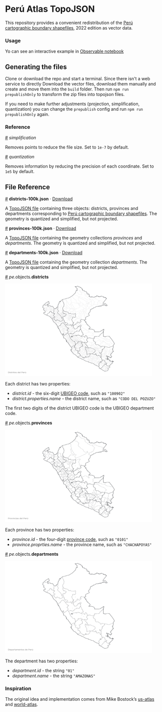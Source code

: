 # Perú Atlas TopoJSON

This repository provides a convenient redistribution of the [Perú cartographic boundary shapefiles](https://www.geogpsperu.com/), 2022 edition as vector data. 

### Usage

Yo can see an interactive example in [Observable notebook](https://observablehq.com/d/74241e5a73f974d7?collection=@ccalobeto/peru-insights)



## Generating the files

Clone or download the repo and start a terminal. Since there isn't a web service to directly Download the vector files, download them manually and create and move them into the `build` folder. Then run `npm run prepublishOnly` to transform the zip files into topojson files.

If you need to make further adjustments (projection, simplification, quantization) you can change the `prepublish` config and run `npm run prepublishOnly` again.

### Reference

<a href="#simplification" name="simplification">#</a> <i>simplification</i>

Removes points to reduce the file size. Set to `1e-7` by default.

<a href="#quantization" name="quantization">#</a> <i>quantization</i>

Removes information by reducing the precision of each coordinate. Set to `1e5` by default.

## File Reference

<a href="#districts-100k.json" name="districts-100k.json">#</a> <b>districts-100k.json</b> · [Download](https://cdn.jsdelivr.net/npm/pe-atlas@0.0.1/districts-100k.json "Source")

A [TopoJSON file](https://github.com/topojson/topojson-specification/blob/master/README.md#21-topology-objects) containing three objects: districts, provinces and departments corresponding to [Perú cartographic boundary shapefiles](https://www.geogpsperu.com/).
The geometry is quantized and simplified, but not projected.


<a href="#provinces-100k.json" name="provinces-100k.json">#</a> <b>provinces-100k.json</b> · [Download](https://cdn.jsdelivr.net/npm/pe-atlas@0.0.1/provinces-100k.json "Source")

A [TopoJSON file](https://github.com/topojson/topojson-specification/blob/master/README.md#21-topology-objects) containing the geometry collections <i>provinces</i> and <i>departments</i>. The geometry is quantized and simplified, but not projected. 


<a href="#departments-100k.json" name="departments-10k.json">#</a> <b>departments-100k.json</b> · [Download](https://cdn.jsdelivr.net/npm/pe-atlas@0.0.1/departments-100k.json "Source")

A [TopoJSON file](https://github.com/topojson/topojson-specification/blob/master/README.md#21-topology-objects) containing the geometry collection <i>departments</i>. The geometry is quantized and simplified, but not projected. 

<a href="#districts" name="districts">#</a> *pe*.objects.<b>districts</b>

<img src="img/districts.png" width="480" height="300">

Each district has two properties:

* *district.id* - the six-digit [UBIGEO code](https://es.wikipedia.org/wiki/Ubigeo), such as `"100902"`
* *district.properties.name* - the district name, such as `"CODO DEL POZUZO"`

The first two digits of the district UBIGEO code is the UBIGEO department code.

<a href="#provinces" name="provinces">#</a> *pe*.objects.<b>provinces</b>

<img src="img/provinces.png" width="480" height="300">

Each province has two properties:

* *province.id* - the four-digit [province code](https://es.wikipedia.org/wiki/Ubigeo), such as `"0101"`
* *province.proprties.name* - the province name, such as `"CHACHAPOYAS"`

<a href="#departments" name="departments">#</a> *pe*.objects.<b>departments</b>

<img src="img/departments.png" width="480" height="300">

The department has two properties:

* *department.id* - the string `"01"`
* *department.name* - the string `"AMAZONAS"`

### Inspiration

The original idea and implementation comes from Mike Bostock’s [us-atlas](https://github.com/topojson/us-atlas) and [world-atlas](https://github.com/topojson/world-atlas).